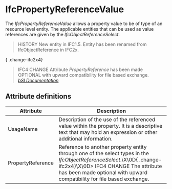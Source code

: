 IfcPropertyReferenceValue
=========================
The _IfcPropertyReferenceValue_ allows a property value to be of type of an
resource level entity. The applicable entities that can be used as value
references are given by the _IfcObjectReferenceSelect_.  
  
> HISTORY  New entity in IFC1.5. Entity has been renamed from
> IfcObjectReference in IFC2x.  
  
{ .change-ifc2x4}  
> IFC4 CHANGE  Attribute _PropertyReference_ has been made OPTIONAL with
> upward compatibility for file based exchange.  
[ _bSI
Documentation_](https://standards.buildingsmart.org/IFC/DEV/IFC4_2/FINAL/HTML/schema/ifcpropertyresource/lexical/ifcpropertyreferencevalue.htm)


Attribute definitions
---------------------
| Attribute         | Description                                                                                                                                                                                                                              |
|-------------------|------------------------------------------------------------------------------------------------------------------------------------------------------------------------------------------------------------------------------------------|
| UsageName         | Description of the use of the referenced value within the property. It is a descriptive text that may hold an expression or other additional information.                                                                                |
| PropertyReference | Reference to another property entity through one of the select types in the _IfcObjectReferenceSelect_.\X\0D{ .change-ifc2x4}\X\0D> IFC4 CHANGE  The attribute has been made optional with upward compatibility for file based exchange. |

